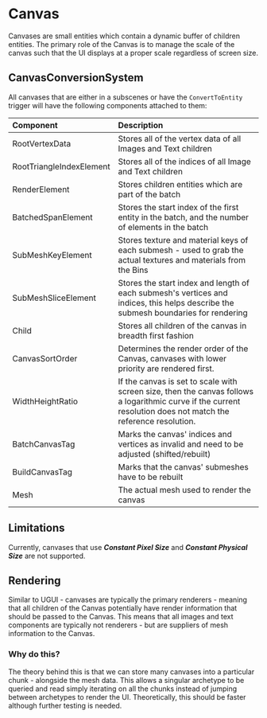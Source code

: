 # Canvas

Canvases are small entities which contain a dynamic buffer of children entities. The primary role of the Canvas is to
manage the scale of the canvas such that the UI displays at a proper scale regardless of screen size.

## CanvasConversionSystem
All canvases that are either in a subscenes or have the `ConvertToEntity` trigger will have the following components
attached to them:

|Component | Description |
|:---------|:------------|
| RootVertexData | Stores all of the vertex data of all Images and Text children |
| RootTriangleIndexElement | Stores all of the indices of all Image and Text children |
| RenderElement | Stores children entities which are part of the batch |
| BatchedSpanElement | Stores the start index of the first entity in the batch, and the number of elements in the batch |
| SubMeshKeyElement | Stores texture and material keys of each submesh - used to grab the actual textures and materials from the Bins |
| SubMeshSliceElement | Stores the start index and length of each submesh's vertices and indices, this helps describe the submesh boundaries for rendering |
| Child | Stores all children of the canvas in breadth first fashion |
| CanvasSortOrder | Determines the render order of the Canvas, canvases with lower priority are rendered first. |
| WidthHeightRatio | If the canvas is set to scale with screen size, then the canvas follows a logarithmic curve if the current resolution does not match the reference resolution. |
| BatchCanvasTag | Marks the canvas' indices and vertices as invalid and need to be adjusted (shifted/rebuilt) |
| BuildCanvasTag | Marks that the canvas' submeshes have to be rebuilt |
| Mesh | The actual mesh used to render the canvas |

## Limitations

Currently, canvases that use ***Constant Pixel Size*** and ***Constant Physical Size*** are not
supported.

## Rendering

Similar to UGUI - canvases are typically the primary renderers - meaning that all children of the Canvas potentially
have render information that should be passed to the Canvas. This means that all images and text components are
typically not renderers - but are suppliers of mesh information to the Canvas.


### Why do this?
The theory behind this is that we can store many canvases into a particular chunk - alongside the mesh data. This allows
a singular archetype to be queried and read simply iterating on all the chunks instead of jumping between archetypes to
render the UI. Theoretically, this should be faster although further testing is needed.